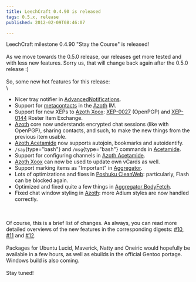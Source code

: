```yaml
---
title: LeechCraft 0.4.90 is released
tags: 0.5.x, release
published: 2012-02-09T08:46:07

---
```


LeechCraft milestone 0.4.90 "Stay the Course" is released!\
\
As we move towards the 0.5.0 release, our releases get more tested and
with less new features. Sorry us, that will change back again after the
0.5.0 release :)\
\
So, some new hot features for this release:\
\

-   Nicer tray notifier in
    [AdvancedNotifications](/plugins-advancednotifications).
-   Support for [metacontacts](/plugins-azoth-metacontacts) in the
    [Azoth](/plugins-azoth) IM.
-   Support for new XEPs to [Azoth Xoox](/plugins-azoth-xoox):
    [XEP-0027](http://xmpp.org/extensions/xep-0027.html) (OpenPGP) and
    [XEP-0144](http://xmpp.org/extensions/xep-0144.html) Roster
    Item Exchange.
-   [Azoth](/plugins-azoth) core now understands encrypted chat sessions
    (like with OpenPGP), sharing contacts, and such, to make the new
    things from the previous item usable.
-   [Azoth Acetamide](/plugins-azoth-acetamide) now supports autojoin,
    bookmarks and autoidentify.
-   `/say`{type="bash"} and `/msg`{type="bash"} commands in
    [Acetamide](/plugins-azoth-acetamide).
-   Support for configuring channels in [Azoth
    Acetamide](/plugins-azoth-acetamide).
-   [Azoth Xoox](/plugins-azoth-xoox) can now be used to update own
    vCards as well.
-   Support marking items as "Important" in
    [Aggregator](/plugins-aggregator).
-   Lots of optimizations and fixes in [Poshuku
    CleanWeb](/plugins-poshuku-cleanweb): particularly, Flash can be
    blocked again.
-   Optimized and fixed quite a few things in [Aggregator
    BodyFetch](/plugins-aggregator-bodyfetch).
-   Fixed chat window styling in [Azoth](/plugins-azoth): more Adium
    styles are now handled correctly.

\
\
Of course, this is a brief list of changes. As always, you can read more
detailed overviews of the new features in the corresponding digests:
[\#10](/devel-digest-10), [\#11](/devel-digest-11) and
[\#12](/devel-digest-12).\
\
Packages for Ubuntu Lucid, Maverick, Natty and Oneiric would hopefully
be available in a few hours, as well as ebuilds in the official Gentoo
portage. Windows build is also coming.\
\
Stay tuned!